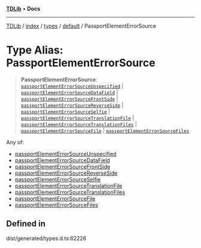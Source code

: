 [**TDLib**](../../../../../../README.md) • **Docs**

***

[TDLib](../../../../../../modules.md) / [index](../../../../../README.md) / [types](../../../README.md) / [default](../README.md) / PassportElementErrorSource

# Type Alias: PassportElementErrorSource

> **PassportElementErrorSource**: [`passportElementErrorSourceUnspecified`](passportElementErrorSourceUnspecified.md) \| [`passportElementErrorSourceDataField`](passportElementErrorSourceDataField.md) \| [`passportElementErrorSourceFrontSide`](passportElementErrorSourceFrontSide.md) \| [`passportElementErrorSourceReverseSide`](passportElementErrorSourceReverseSide.md) \| [`passportElementErrorSourceSelfie`](passportElementErrorSourceSelfie.md) \| [`passportElementErrorSourceTranslationFile`](passportElementErrorSourceTranslationFile.md) \| [`passportElementErrorSourceTranslationFiles`](passportElementErrorSourceTranslationFiles.md) \| [`passportElementErrorSourceFile`](passportElementErrorSourceFile.md) \| [`passportElementErrorSourceFiles`](passportElementErrorSourceFiles.md)

Any of:
- [passportElementErrorSourceUnspecified](passportElementErrorSourceUnspecified.md)
- [passportElementErrorSourceDataField](passportElementErrorSourceDataField.md)
- [passportElementErrorSourceFrontSide](passportElementErrorSourceFrontSide.md)
- [passportElementErrorSourceReverseSide](passportElementErrorSourceReverseSide.md)
- [passportElementErrorSourceSelfie](passportElementErrorSourceSelfie.md)
- [passportElementErrorSourceTranslationFile](passportElementErrorSourceTranslationFile.md)
- [passportElementErrorSourceTranslationFiles](passportElementErrorSourceTranslationFiles.md)
- [passportElementErrorSourceFile](passportElementErrorSourceFile.md)
- [passportElementErrorSourceFiles](passportElementErrorSourceFiles.md)

## Defined in

dist/generated/types.d.ts:62226
